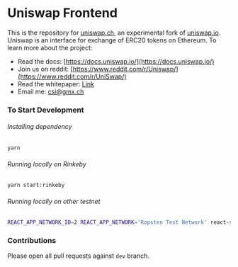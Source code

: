 # Uniswap Frontend
This is the repository for [uniswap.ch](https://uniswap.ch/), an experimental fork of [uniswap.io](https://uniswap.io/).
Uniswap is an interface for exchange of ERC20 tokens on Ethereum. To learn more about the project:

* Read the docs: [https://docs.uniswap.io/](https://docs.uniswap.io/)
* Join us on reddit: [https://www.reddit.com/r/Uniswap/](https://www.reddit.com/r/UniSwap/)
* Read the whitepaper: [Link](https://hackmd.io/C-DvwDSfSxuh-Gd4WKE_ig)
* Email me: [csi@gmx.ch](mailto:csi@gmx.ch)

### To Start Development

###### Installing dependency
```bash
yarn
```

###### Running locally on Rinkeby
```bash
yarn start:rinkeby
```

###### Running locally on other testnet
```bash
REACT_APP_NETWORK_ID=2 REACT_APP_NETWORK='Ropsten Test Network' react-scripts start
```

### Contributions
Please open all pull requests against `dev` branch. 
